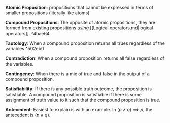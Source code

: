 **Atomic Proposition**: propositions that cannot be expressed in terms of smaller propositions (literally like atoms)

**Compound Propositions**: The opposite of atomic propositions, they are formed from existing propositions _using_ [[Logical operators.md|logical operators]]. ^4bae64

**Tautology**: When a compound proposition returns all trues regardless of the variables ^502eb0

**Contradiction**: When a compound proposition returns all false regardless of the variables.

**Contingency**: When there is a mix of true and false in the output of a compound proposition.

**Satisfiability**: If there is any possible truth outcome, the proposition is satisfiable. A compound proposition is satisfiable if there is some assignment of truth value to it such that the compound proposition is true.

**Antecedent**: Easiest to explain is with an example. In $(p\wedge q) \implies p$, the antecedent is $(p\wedge q)$.
